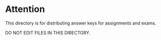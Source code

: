 Attention
=========

This directory is for distributing answer keys for assignments and exams.

DO NOT EDIT FILES IN THIS DIRECTORY.
